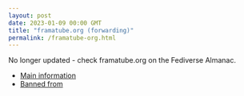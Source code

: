 ```yaml
---
layout: post
date: 2023-01-09 00:00 GMT
title: "framatube.org (forwarding)"
permalink: /framatube-org.html
---
```


No longer updated - check framatube.org on the Fediverse Almanac.

* [Main information](https://www.fediversealmanac.com/api/v1/instances/framatube.org)
* [Banned from](https://www.fediversealmanac.com/api/v1/instances/framatube.org/banned_from)

